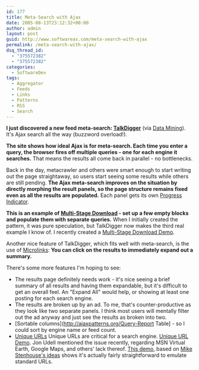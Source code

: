 ```yaml
---
id: 177
title: Meta-Search with Ajax
date: 2005-08-13T23:12:32+00:00
author: admin
layout: post
guid: http://www.softwareas.com/meta-search-with-ajax
permalink: /meta-search-with-ajax/
dsq_thread_id:
  - "375572382"
  - "375572382"
categories:
  - SoftwareDev
tags:
  - Aggregator
  - Feeds
  - Links
  - Patterns
  - RSS
  - Search
---
```

**I just discovered a new feed meta-search: [TalkDigger](http://talkdigger.com/)** (via [Data Mining](http://datamining.typepad.com/data_mining/2005/08/rumour_mull.html)).
It's Ajax search all the way (buzzword overload!).

**The site shows how ideal Ajax is for meta-search. Each time you enter a query, the browser fires off multiple queries - one for each engine it searches.** That means the results all come back in parallel - no bottlenecks.

Back in the day, metacrawler and others were smart enough to start writing out the page straightaway, so users start seeing some results while others are still pending. **The Ajax meta-search improves on the situation by directly morphing the result panels, so the page structure remains fixed even as all the results are populated.** Each panel gets its own [Progress Indicator](http://ajaxpatterns.org/Progress_Indicator).

**This is an example of [Multi-Stage Download](http://ajaxpatterns.org/Multi-Stage_Download) - set up a few empty blocks and populate them with separate queries.** When I initially created the pattern, it was pure speculation, but TalkDigger now makes the third real example I know of. I recently created a [Multi-Stage Download Demo](http://ajaxify.com/run/portal/).

Another nice feature of TalkDigger, which fits well with meta-search, is the use of [Microlinks](http://ajaxpatterns.org/Microlink): **You can click on the results to immediately expand out a summary.**

There's some more features I'm hoping to see:

* The results page definitely needs work - it's nice seeing a brief summary of all results and having them expandable, but it's difficult to get an overall feel. An "Expand All" would help, or showing at least one posting for each search engine.
* The results are broken up by an ad. To me, that's counter-productive as they look like two separate panels. I think most users will mentally filter out the ad anyway and just see the results as broken into two.
* [Sortable columns](http://ajaxpatterns.org/Query-Report Table] - so I could sort by engine name or feed count.
* [Unique URLs](http://ajaxpatterns.org/Unique_URLs) Unique URLs are critical for a search engine. [Unique URL Demo](http://www.ajaxify.com/run/sum/uniqueURL/pollURL/). Jon Udell mentioned the issue recently, regarding MSN Virtual Earth, Google Maps, and others' lack thereof.  [This demo](http://www.ajaxify.com/run/sum/uniqueURL/pollURL/), based on [Mike Stenhouse's ideas](http://www.contentwithstyle.co.uk/Articles/38/fixing-the-back-button-and-enabling-bookmarking-for-ajax-apps) shows it's actually fairly straightforward to emulate standard URLs.